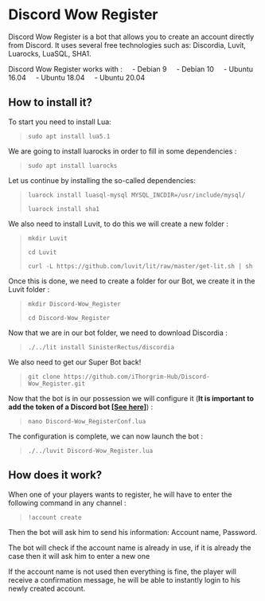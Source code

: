 # Discord Wow Register

Discord Wow Register is a bot that allows you to create an account directly from Discord.
It uses several free technologies such as: Discordia, Luvit, Luarocks, LuaSQL, SHA1.

Discord Wow Register works with :
    - Debian 9
    - Debian 10
    - Ubuntu 16.04
    - Ubuntu 18.04
    - Ubuntu 20.04

## How to install it?

To start you need to install Lua:
> `sudo apt install lua5.1`

We are going to install luarocks in order to fill in some dependencies :    
> `sudo apt install luarocks`

Let us continue by installing the so-called dependencies:  
> `luarock install luasql-mysql MYSQL_INCDIR=/usr/include/mysql/`
>
> `luarock install sha1`

We also need to install Luvit, to do this we will create a new folder : 
> `mkdir Luvit`
>
> `cd Luvit`
>
> `curl -L https://github.com/luvit/lit/raw/master/get-lit.sh | sh`

Once this is done, we need to create a folder for our Bot, we create it in the Luvit folder : 
> `mkdir Discord-Wow_Register`
>
> `cd Discord-Wow_Register`

Now that we are in our bot folder, we need to download Discordia : 
> `./../lit install SinisterRectus/discordia`

We also need to get our Super Bot back! 
> `git clone https://github.com/iThorgrim-Hub/Discord-Wow_Register.git`

Now that the bot is in our possession we will configure it (**It is important to add the token of a Discord bot [[See here](https://discordpy.readthedocs.io/en/latest/discord.html)]**) : 
> `nano Discord-Wow_RegisterConf.lua`

The configuration is complete, we can now launch the bot : 
> `./../luvit Discord-Wow_Register.lua`


## How does it work?

When one of your players wants to register, he will have to enter the following command in any channel : 
> `!account create`

Then the bot will ask him to send his information: Account name, Password.

The bot will check if the account name is already in use, if it is already the case then it will ask him to enter a new one

If the account name is not used then everything is fine, the player will receive a confirmation message, he will be able to instantly login to his newly created account.
